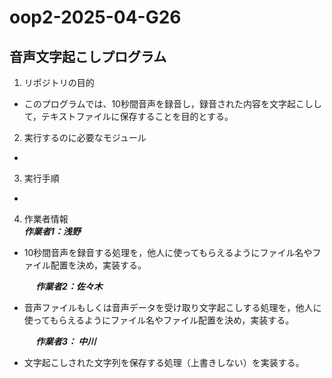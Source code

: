 # oop2-2025-04-G26
## 音声文字起こしプログラム

1. リポジトリの目的
- このプログラムでは、10秒間音声を録音し，録音された内容を文字起こしして，テキストファイルに保存することを目的とする。
2. 実行するのに必要なモジュール
- 
3. 実行手順
- 
4. 作業者情報　<br>
***作業者1：浅野***
- 10秒間音声を録音する処理を，他人に使ってもらえるようにファイル名やファイル配置を決め，実装する。<br>

&emsp;&emsp;&emsp;***作業者2：佐々木***
- 音声ファイルもしくは音声データを受け取り文字起こしする処理を，他人に使ってもらえるようにファイル名やファイル配置を決め，実装する。<br>

&emsp;&emsp;&emsp;***作業者3： 中川***
- 文字起こしされた文字列を保存する処理（上書きしない）を実装する。


